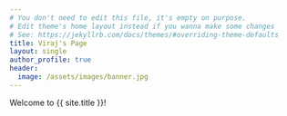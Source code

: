 ```yaml
---
# You don't need to edit this file, it's empty on purpose.
# Edit theme's home layout instead if you wanna make some changes
# See: https://jekyllrb.com/docs/themes/#overriding-theme-defaults
title: Viraj's Page
layout: single
author_profile: true
header:
  image: /assets/images/banner.jpg
---
```

Welcome to {{ site.title }}!
